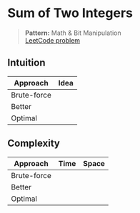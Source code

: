 # Sum of Two Integers

> **Pattern:** Math & Bit Manipulation  
> [LeetCode problem](https://leetcode.com/problems/sum-of-two-integers/)

## Intuition

| Approach | Idea |
|----------|------|
| Brute-force | |
| Better | |
| Optimal | |

## Complexity

| Approach  | Time | Space |
|-----------|------|-------|
| Brute-force |  |  |
| Better |  |  |
| Optimal |  |  |

